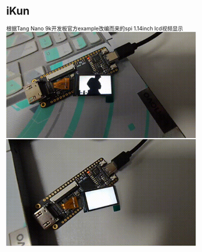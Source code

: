 # iKun 
根据Tang Nano 9k开发板官方example改编而来的spi 1.14inch lcd视频显示
![image](https://github.com/Moeary/iKun/blob/main/readme%E7%94%A8%E6%96%87%E4%BB%B6/video_2023-10-15_15-57-03%2000_00_00-00_00_30.gif)
![image](https://github.com/Moeary/iKun/blob/main/readme%E7%94%A8%E6%96%87%E4%BB%B6/video_2023-10-15_15-57-19%2000_00_00-00_00_30.gif)
